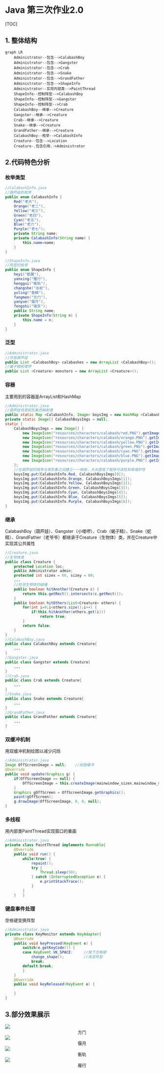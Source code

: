# Java 第三次作业2.0

[TOC]

## 1. 整体结构

```mermaid
graph LR
	Administrator--包含-->CalabashBoy
	Administrator--包含-->Gangster
	Administrator--包含-->Crab
	Administrator--包含-->Snake
	Administrator--包含-->GrandFather
	Administrator--包含-->ShapeInfo
	Administrator--实现内部类-->PaintThread
	ShapeInfo--控制阵型-->CalabashBoy
	ShapeInfo--控制阵型-->Gangster
	ShapeInfo--控制阵型-->Crab
	CalabashBoy--继承-->Creature
	Gangster--继承-->Creature
	Crab--继承-->Creature
	Snake--继承-->Creature
	GrandFather--继承-->Creature
	CalabashBoy--枚举-->CalabashInfo
	Creature--包含-->Location
	Creature-.包含引用.->Administrator
```



## 2.代码特色分析

### 枚举类型

```java
//CalabashInfo.java
//葫芦娃的枚举
public enum CalabashInfo {
	Red("老大"),
	Orange("老二"),
	Yellow("老三"),
	Green("老四"),
	Cyan("老五"),
	Blue("老六"),
	Purple("老七");
	private String name;	
	private CalabashInfo(String name) {
		this.name=name;
	}
}
```

```java
//ShapeInfo.java
//阵型的枚举
public enum ShapeInfo {
	heyi("鹤翼"),
	yanxing("雁行"),
	henggui("衡轨"),
	changshe("长蛇"),
	yuling("鱼鳞"),
	fangmen("方门"),
	yanyue("偃月"),
	fengshi("锋矢");
	public String name;
	private ShapeInfo(String n) {
		this.name = n;
	}
}
```



### 泛型

```java
//Administrator.java
//存放葫芦娃
public List <CalabashBoy> calabashes = new ArrayList <CalabashBoy>();
//蝎子精和喽啰
public List <Creature> monsters = new ArrayList <Creature>();
```



### 容器

主要用到的容器是ArrayList和HashMap

```java
//Administrator.java
//葫芦娃信息和形象的映射表
public static Map <CalabashInfo, Image> boysImg = new HashMap <CalabashInfo, Image>();
private static Image[] CalabashBoysImgs = null;
static {
	CalabashBoysImgs = new Image[] {
		new ImageIcon("resources/characters/calabash/red.PNG").getImage(),
		new ImageIcon("resources/characters/calabash/orange.PNG").getImage(),
		new ImageIcon("resources/characters/calabash/yellow.PNG").getImage(),
		new ImageIcon("resources/characters/calabash/green.PNG").getImage(),
		new ImageIcon("resources/characters/calabash/cyan.PNG").getImage(),
		new ImageIcon("resources/characters/calabash/blue.PNG").getImage(),
		new ImageIcon("resources/characters/calabash/purple.PNG").getImage()
	};
    //在葫芦娃的枚举与其形象之间建立一一映射，大大提高了程序可读性和易维护性
	boysImg.put(CalabashInfo.Red, CalabashBoysImgs[0]);
	boysImg.put(CalabashInfo.Orange, CalabashBoysImgs[1]);
	boysImg.put(CalabashInfo.Yellow, CalabashBoysImgs[2]);
	boysImg.put(CalabashInfo.Green, CalabashBoysImgs[3]);
	boysImg.put(CalabashInfo.Cyan, CalabashBoysImgs[4]);
	boysImg.put(CalabashInfo.Blue, CalabashBoysImgs[5]);
	boysImg.put(CalabashInfo.Purple, CalabashBoysImgs[6]);
}
```



### 继承

CalabashBoy（葫芦娃）、Gangster（小喽啰）、Crab（蝎子精）、Snake（蛇精）、GrandFather（老爷爷）都继承于Creature（生物体）类，并在Creature中实现其公共属性

```java
//Creature.java
//生物体类
public class Creature {
	protected Location loc;
	public Administrator admin;
	protected int sizex = 60, sizey = 60;	
    ...
    //检测生物体的碰撞
	public boolean hitAnother(Creature c) {
		return this.getRect().intersects(c.getRect());
	}
	public boolean hitOthers(List<Creature> others) {
		for(int i=0;i<others.size();i++) {
			if(this.hitAnother(others.get(i)))
				return true;
		}
		return false;
	}
}
//CalabashBoy.java
public class CalabashBoy extends Creature{
	...
}
//Gangster.java
public class Gangster extends Creature{
    ...
}
//Crab.java
public class Crab extends Creature{
    ...
}
//Snake.java
public class Snake extends Creature{
    ...
}
//GrandFather.java
public class GrandFather extends Creature{
    ...
}
```



### 双缓冲机制

用双缓冲机制绘图以减少闪烁

```java
//Administrator.java
Image OffScreenImage = null;	//绘图缓冲
@Override
public void update(Graphics g) {
	if(OffScreenImage == null) {
		OffScreenImage = this.createImage(mainwindow_sizex,mainwindow_sizey);
	}
	Graphics gOffScreen = OffScreenImage.getGraphics();
	paint(gOffScreen);
	g.drawImage(OffScreenImage, 0, 0, null);
}
```



### 多线程

用内部类PaintThread实现窗口的重画

```java
//Administrator.java
private class PaintThread implements Runnable{	
	@Override
	public void run() {
		while(true) {
			repaint();	
			try {
				Thread.sleep(50);
			} catch (InterruptedException e) {
				e.printStackTrace();
			}					
		}
	}	}
```



### 键盘事件处理

空格键变换阵型

```java
//Administrator.java
private class KeyMonitor extends KeyAdapter{
	@Override
	public void keyPressed(KeyEvent e) {
		switch(e.getKeyCode()) {
		case KeyEvent.VK_SPACE: 	//按下空格键
			change_shape();			//改变阵型
			break;
		default:break;
		}
	}
	@Override
	public void keyReleased(KeyEvent e) {
        
	}		
}
```



## 3.部分效果展示

<img src="https://github.com/KSDeng/pictures/blob/master/pictures/javaHW3/%E6%96%B9%E9%97%A8.PNG?raw=true">

<center>方门</center>

<img src="https://github.com/KSDeng/pictures/blob/master/pictures/javaHW3/%E5%81%83%E6%9C%88.PNG?raw=true">

<center>偃月</center>

<img src="https://github.com/KSDeng/pictures/blob/master/pictures/javaHW3/%E8%A1%A1%E8%BD%A8.PNG?raw=true">

<center>衡轨</center>

<img src="https://github.com/KSDeng/pictures/blob/master/pictures/javaHW3/%E9%9B%81%E8%A1%8C.PNG?raw=true">

<center>雁行</center>

